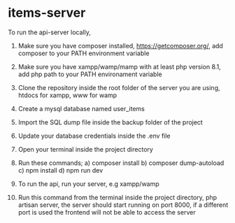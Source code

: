 # items-server

To run the api-server locally, 
  1. Make sure you have composer installed, https://getcomposer.org/, add composer to your PATH environment variable
  2. Make sure you have xampp/wamp/mamp with at least php version 8.1, add php path to your PATH environament variable
  3. Clone the repository inside the root folder of the server you are using, htdocs for xampp, www for wamp
  4. Create a mysql database named user_items
  5. Import the SQL dump file inside the backup folder of the project
  6. Update your database credentials inside the .env file
  7. Open your terminal inside the project directory
  8. Run these commands;
      a) composer install
      b) composer dump-autoload
      c) npm install
      d) npm run dev
      
  9. To run the api, run your server, e.g xampp/wamp
  10. Run this command from the terminal inside the project directory, php artisan server, the server should start running on port 8000, if a different port is used the        frontend will not be able to access the server
  
